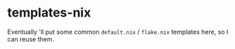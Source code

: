 # templates-nix

Eventually 'll put some common `default.nix` / `flake.nix` templates here, so I
can reuse them.